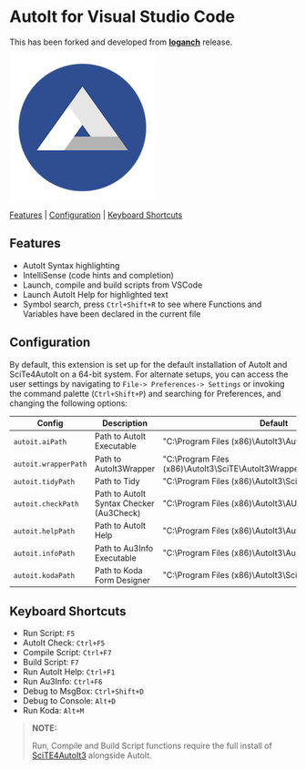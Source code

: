 # AutoIt for Visual Studio Code
This has been forked and developed from __[loganch](https://github.com/loganch/AutoIt-VSCode)__ release.

![SymbolSearch](img/logo.png)

[Features](#features) | [Configuration](#configuration) | [Keyboard Shortcuts](#keyboard-shortcuts)

## Features

* AutoIt Syntax highlighting
* IntelliSense (code hints and completion) 
* Launch, compile and build scripts from VSCode
* Launch AutoIt Help for highlighted text 
* Symbol search, press `Ctrl+Shift+R` to see where Functions and Variables have been declared in the current file

## Configuration
By default, this extension is set up for the default installation of AutoIt and SciTe4AutoIt on a 64-bit system. For alternate setups, you can access the user settings by navigating to `File-> Preferences-> Settings` or invoking the command palette (`Ctrl+Shift+P`) and searching for Preferences, and changing the following options:

|Config |Description|Default |
|---|---|---|
|`autoit.aiPath`|Path to AutoIt Executable|"C:\\Program Files (x86)\\AutoIt3\\AutoIt3.exe"|
|`autoit.wrapperPath`|Path to AutoIt3Wrapper|"C:\\Program Files (x86)\\AutoIt3\\SciTE\\AutoIt3Wrapper\\AutoIt3Wrapper.au3"|
|`autoit.tidyPath`|Path to Tidy|"C:\\Program Files (x86)\\AutoIt3\\SciTE\\Tidy\\Tidy.exe"|
|`autoit.checkPath`|Path to AutoIt Syntax Checker (Au3Check)|"C:\\Program Files (x86)\\AutoIt3\\AU3Check.exe"|
|`autoit.helpPath`|Path to AutoIt Help|"C:\\Program Files (x86)\\AutoIt3\\AutoIt3Help.exe"|
|`autoit.infoPath`|Path to Au3Info Executable|"C:\\Program Files (x86)\\AutoIt3\\Au3Info.exe"|
|`autoit.kodaPath`|Path to Koda Form Designer|"C:\\Program Files (x86)\\AutoIt3\\SciTE\\Koda\\FD.exe"|

## Keyboard Shortcuts
* Run Script: `F5`
* AutoIt Check: `Ctrl+F5`
* Compile Script: `Ctrl+F7`
* Build Script: `F7`
* Run AutoIt Help: `Ctrl+F1`
* Run Au3Info: `Ctrl+F6`
* Debug to MsgBox: `Ctrl+Shift+D`
* Debug to Console: `Alt+D`
* Run Koda: `Alt+M`
> **NOTE:**
> 
> Run, Compile and Build Script functions require the full install of [SciTE4AutoIt3](https://www.autoitscript.com/site/autoit-script-editor/downloads/) alongside AutoIt.
